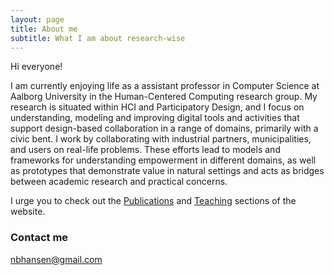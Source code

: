 ```yaml
---
layout: page
title: About me
subtitle: What I am about research-wise
---
```


Hi everyone!

I am currently enjoying life as a assistant professor in Computer Science at
Aalborg University in the Human-Centered Computing research group.
My research is situated within HCI and Participatory Design, and I focus on understanding,
modeling and improving digital tools and activities that support design-based collaboration in a
range of domains, primarily with a civic bent. I work by collaborating with industrial partners,
municipalities, and users on real-life problems. These efforts lead to models and frameworks
for understanding empowerment in different domains, as well as prototypes that demonstrate
value in natural settings and acts as bridges between academic research and practical concerns.



I urge you to check out the [Publications](../publications) and [Teaching](../teaching) sections of the website.

### Contact me

[nbhansen@gmail.com](mailto:nbhansen@gmail.com)